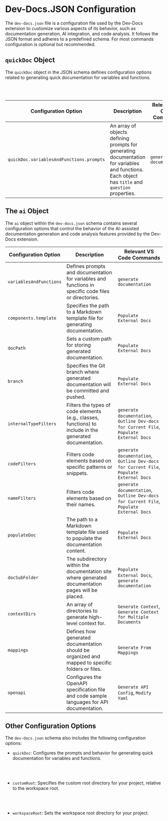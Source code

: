 # Dev-Docs.JSON Configuration

The `dev-docs.json` file is a configuration file used by the Dev-Docs extension to customize various aspects of its behavior, such as documentation generation, AI integration, and code analysis. It follows the JSON format and adheres to a predefined schema.  For most commands configuration is optional but recommended.

## `quickDoc` Object

The `quickDoc` object in the JSON schema defines configuration options related to generating quick documentation for variables and functions.

<br></br>

| Configuration Option | Description | Relevant VS Code Commands |
| -------------------- | ----------- | -------------------------- |
| `quickDoc.variablesAndFunctions.prompts` | An array of objects defining prompts for generating documentation for variables and functions. Each object has `title` and `question` properties. | `generate documentation` |

## The `ai` Object

The `ai` object within the `dev-docs.json` schema contains several configuration options that control the behavior of the AI-assisted documentation generation and code analysis features provided by the Dev-Docs extension.

| Configuration Option | Description | Relevant VS Code Commands |
| --- | --- | --- |
| `variablesAndFunctions` | Defines prompts and documentation for variables and functions in specific code files or directories. | `generate documentation` |
| `components.template` | Specifies the path to a Markdown template file for generating documentation. | `Populate External Docs` |
| `docPath` | Sets a custom path for storing generated documentation. | `Populate External Docs` |
| `branch` | Specifies the Git branch where generated documentation will be committed and pushed. | `Populate External Docs` |
| `internalTypeFilters` | Filters the types of code elements (e.g., classes, functions) to include in the generated documentation. | `generate documentation`, `Outline Dev-docs for Current File`, `Populate External Docs` |
| `codeFilters` | Filters code elements based on specific patterns or snippets. | `generate documentation`, `Outline Dev-docs for Current File`, `Populate External Docs` |
| `nameFilters` | Filters code elements based on their names. | `generate documentation`, `Outline Dev-docs for Current File`, `Populate External Docs` |
| `populateDoc` | The path to a Markdown template file used to populate the documentation content. | `Populate External Docs` |
| `docSubFolder` | The subdirectory within the documentation site where generated documentation pages will be placed. | `Populate External Docs`, `generate documentation` |
| `contextDirs` | An array of directories to generate high-level context for. | `Generate Context`, `Generate Context for Multiple Documents` |
| `mappings` | Defines how generated documentation should be organized and mapped to specific folders or files. | `Generate From Mappings` |
| `openapi` | Configures the OpenAPI specification file and code sample languages for API documentation. | `Generate API Config`, `Modify Yaml` |

## Other Configuration Options

The `dev-docs.json` schema also includes the following configuration options:

- `quickDoc`: Configures the prompts and behavior for generating quick documentation for variables and functions.

<br></br>

- `customRoot`: Specifies the custom root directory for your project, relative to the workspace root.

<br></br>

- `workspaceRoot`: Sets the workspace root directory for your project.
